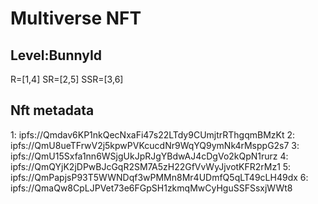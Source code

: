 # Multiverse NFT

## Level:BunnyId
R=[1,4]  SR=[2,5]  SSR=[3,6]

## Nft metadata

1: ipfs://Qmdav6KP1nkQecNxaFi47s22LTdy9CUmjtrRThgqmBMzKt
2: ipfs://QmU8ueTFrwV2j5kpwPVKcucdNr9WqYQ9ymNk4rMsppG2s7
3: ipfs://QmU15Sxfa1nn6WSjgUkJpRJgYBdwAJ4cDgVo2kQpN1rurz
4: ipfs://QmQYjK2jDPwBJcGqR2SM7A5zH22GfVvWyJjvotKFR2rMz1
5: ipfs://QmPapjsP93T5WWNDqf3wPMMn8Mr4UDmfQ5qLT49cLH49dx
6: ipfs://QmaQw8CpLJPVet73e6FGpSH1zkmqMwCyHguSSFSsxjWWt8
